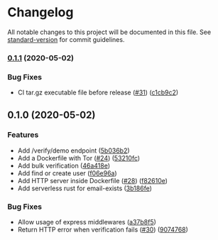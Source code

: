 # Changelog

All notable changes to this project will be documented in this file. See [standard-version](https://github.com/conventional-changelog/standard-version) for commit guidelines.

### [0.1.1](https://github.com/amaurymartiny/reacher-microservices/compare/v0.1.0...v0.1.1) (2020-05-02)


### Bug Fixes

* CI tar.gz executable file before release ([#31](https://github.com/amaurymartiny/reacher-microservices/issues/31)) ([c1cb9c2](https://github.com/amaurymartiny/reacher-microservices/commit/c1cb9c26bba7ab660258bd3d21d09cf446da0246))

## 0.1.0 (2020-05-02)


### Features

* Add /verify/demo endpoint ([5b036b2](https://github.com/amaurymartiny/reacher-microservices/commit/5b036b2b2fc7d9fa1740dbb1a29b07ec78e3153f))
* Add a Dockerfile with Tor ([#24](https://github.com/amaurymartiny/reacher-microservices/issues/24)) ([53210fc](https://github.com/amaurymartiny/reacher-microservices/commit/53210fcca03d1f4b6baad7573b18c49432e389e7))
* Add bulk verification ([46a418e](https://github.com/amaurymartiny/reacher-microservices/commit/46a418e40f9ff1e896eaa00ddeba9d3d6da9abac))
* Add find or create user ([f06e96a](https://github.com/amaurymartiny/reacher-microservices/commit/f06e96a117dcd2eb0535e70e18e69e15d144d48b))
* Add HTTP server inside Dockerfile ([#28](https://github.com/amaurymartiny/reacher-microservices/issues/28)) ([f82610e](https://github.com/amaurymartiny/reacher-microservices/commit/f82610ecdc6f360e3be8f076fab793b13fb88251))
* Add serverless rust for email-exists ([3b186fe](https://github.com/amaurymartiny/reacher-microservices/commit/3b186fee406af38faf6ec5e82cb68f0d30599b55))


### Bug Fixes

* Allow usage of express middlewares ([a37b8f5](https://github.com/amaurymartiny/reacher-microservices/commit/a37b8f5bcbeea366f4c658f6dad4becf38245eeb))
* Return HTTP error when verification fails ([#30](https://github.com/amaurymartiny/reacher-microservices/issues/30)) ([9074768](https://github.com/amaurymartiny/reacher-microservices/commit/90747689ff83640aa5b8b37d54a2f0b09cc433b3))
